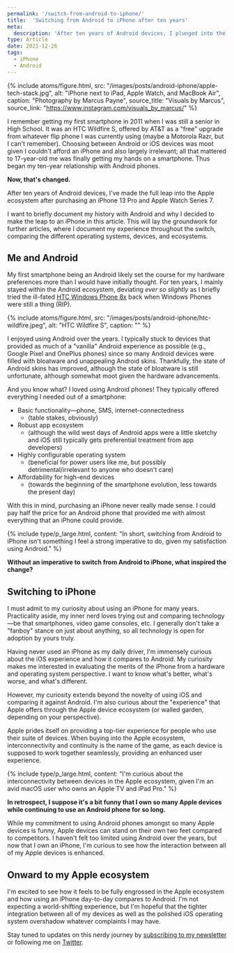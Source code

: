 ```yaml
---
permalink: '/switch-from-android-to-iphone/'
title:  'Switching from Android to iPhone after ten years'
meta:
  description: 'After ten years of Android devices, I plunged into the Apple ecosystem after purchasing an iPhone 13 Pro.'
type: Article
date: 2021-12-26
tags:
  - iPhone
  - Android
---
```


{% include atoms/figure.html, src: "/images/posts/android-iphone/apple-tech-stack.jpg", alt: "iPhone next to iPad, Apple Watch, and MacBook Air", caption: "Photography by Marcus Payne", source_title: "Visuals by Marcus", source_link: "https://www.instagram.com/visuals_by_marcus/" %}

I remember getting my first smartphone in 2011 when I was still a senior in High School. It was an HTC Wildfire S, offered by AT&T as a "free" upgrade from whatever flip phone I was currently using (maybe a Motorola Razr, but I can't remember). Choosing between Android or iOS devices was moot given I couldn't afford an iPhone and also largely irrelevant; all that mattered to 17-year-old me was finally getting my hands on a smartphone. Thus began my ten-year relationship with Android phones.

**Now, that's changed.**

After ten years of Android devices, I've made the full leap into the Apple ecosystem after purchasing an iPhone 13 Pro and Apple Watch Series 7.

I want to briefly document my history with Android and why I decided to make the leap to an iPhone in this article. This will lay the groundwork for further articles, where I document my experience throughout the switch, comparing the different operating systems, devices, and ecosystems.

## Me and Android

My first smartphone being an Android likely set the course for my hardware preferences more than I would have initially thought. For ten years, I mainly stayed within the Android ecosystem, deviating _ever so slightly_ as I briefly tried the ill-fated [HTC Windows Phone 8x](https://en.wikipedia.org/wiki/HTC_Windows_Phone_8X) back when Windows Phones were still a thing (RIP).

{% include atoms/figure.html, src: "/images/posts/android-iphone/htc-wildfire.jpeg", alt: "HTC Wildfire S", caption: "" %}

I enjoyed using Android over the years. I typically stuck to devices that provided as much of a "vanilla" Android experience as possible (e.g., Google Pixel and OnePlus phones) since so many Android devices were filled with bloatware and unappealing Android skins. Thankfully, the state of Android skins has improved, although the state of bloatware is still unfortunate, although somewhat moot given the hardware advancements.  

And you know what? I loved using Android phones! They typically offered everything I needed out of a smartphone:

- Basic functionality—phone, SMS, internet-connectedness
  - (table stakes, obviously)
- Robust app ecosystem
  - (although the wild west days of Android apps were a little sketchy and iOS still typically gets preferential treatment from app developers)
- Highly configurable operating system
  - (beneficial for power users like me, but possibly detrimental/irrelevant to anyone who doesn't care)
- Affordability for high-end devices
  - (towards the beginning of the smartphone evolution, less towards the present day)

With this in mind, purchasing an iPhone never really made sense. I could pay half the price for an Android phone that provided me with almost everything that an iPhone could provide.

{% include type/p_large.html, content: "In short, switching from Android to iPhone isn't something I feel a strong imperative to do, given my satisfaction using Android." %}

**Without an imperative to switch from Android to iPhone, what inspired the change?**

## Switching to iPhone

I must admit to my curiosity about using an iPhone for many years. Practicality aside, my inner nerd loves trying out and comparing technology—be that smartphones, video game consoles, etc. I generally don't take a "fanboy" stance on just about anything, so all technology is open for adoption by yours truly.

Having never used an iPhone as my daily driver, I'm immensely curious about the iOS experience and how it compares to Android. My curiosity makes me interested in evaluating the merits of the iPhone from a hardware and operating system perspective. I want to know what's better, what's worse, and what's different.

However, my curiosity extends beyond the novelty of using iOS and comparing it against Android. I'm also curious about the "experience" that Apple offers through the Apple device ecosystem (or walled garden, depending on your perspective).

Apple prides itself on providing a top-tier experience for people who use their suite of devices. When buying into the Apple ecosystem, interconnectivity and continuity is the name of the game, as each device is supposed to work together seamlessly, providing an enhanced user experience.

{% include type/p_large.html, content: "I'm curious about the interconnectivity between devices in the Apple ecosystem, given I'm an avid macOS user who owns an Apple TV and iPad Pro." %}

**In retrospect, I suppose it's a bit funny that I own so many Apple devices while continuing to use an Android phone for so long.**  

While my commitment to using Android phones amongst so many Apple devices is funny, Apple devices can stand on their own two feet compared to competitors. I haven't felt too limited using Android over the years, but now that I own an iPhone, I'm curious to see how the interaction between all of my Apple devices is enhanced.

## Onward to my Apple ecosystem

I'm excited to see how it feels to be fully engrossed in the Apple ecosystem and how using an iPhone day-to-day compares to Android. I'm not expecting a world-shifting experience, but I'm hopeful that the tighter integration between all of my devices as well as the polished iOS operating system overshadow whatever complaints I may have.

Stay tuned to updates on this nerdy journey by [subscribing to my newsletter](/subscribe) or following me on [Twitter](https://twitter.com/KeenanPayne_).